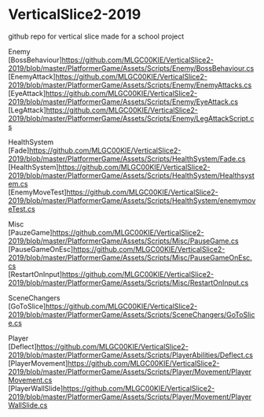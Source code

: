 # VerticalSlice2-2019
github repo for vertical slice made for a school project

Enemy<br>
[BossBehaviour]https://github.com/MLGC00KIE/VerticalSlice2-2019/blob/master/PlatformerGame/Assets/Scripts/Enemy/BossBehaviour.cs<br>
[EnemyAttack]https://github.com/MLGC00KIE/VerticalSlice2-2019/blob/master/PlatformerGame/Assets/Scripts/Enemy/EnemyAttacks.cs<br>
[EyeAttack]https://github.com/MLGC00KIE/VerticalSlice2-2019/blob/master/PlatformerGame/Assets/Scripts/Enemy/EyeAttack.cs<br>
[LegAttack]https://github.com/MLGC00KIE/VerticalSlice2-2019/blob/master/PlatformerGame/Assets/Scripts/Enemy/LegAttackScript.cs<br>

HealthSystem<br>
[Fade]https://github.com/MLGC00KIE/VerticalSlice2-2019/blob/master/PlatformerGame/Assets/Scripts/HealthSystem/Fade.cs<br>
[HealthSystem]https://github.com/MLGC00KIE/VerticalSlice2-2019/blob/master/PlatformerGame/Assets/Scripts/HealthSystem/Healthsystem.cs<br>
[EnemyMoveTest]https://github.com/MLGC00KIE/VerticalSlice2-2019/blob/master/PlatformerGame/Assets/Scripts/HealthSystem/enemymoveTest.cs<br>

Misc<br>
[PauzeGame]https://github.com/MLGC00KIE/VerticalSlice2-2019/blob/master/PlatformerGame/Assets/Scripts/Misc/PauseGame.cs<br>
[PauseGameOnEsc]https://github.com/MLGC00KIE/VerticalSlice2-2019/blob/master/PlatformerGame/Assets/Scripts/Misc/PauseGameOnEsc.cs<br>
[RestartOnInput]https://github.com/MLGC00KIE/VerticalSlice2-2019/blob/master/PlatformerGame/Assets/Scripts/Misc/RestartOnInput.cs<br>

SceneChangers<br>
[GoToSlice]https://github.com/MLGC00KIE/VerticalSlice2-2019/blob/master/PlatformerGame/Assets/Scripts/SceneChangers/GoToSlice.cs<br>

Player<br>
[Deflect]https://github.com/MLGC00KIE/VerticalSlice2-2019/blob/master/PlatformerGame/Assets/Scripts/PlayerAbilities/Deflect.cs<br>
[PlayerMovement]https://github.com/MLGC00KIE/VerticalSlice2-2019/blob/master/PlatformerGame/Assets/Scripts/Player/Movement/PlayerMovement.cs<br>
[PlayerWallSlide]https://github.com/MLGC00KIE/VerticalSlice2-2019/blob/master/PlatformerGame/Assets/Scripts/Player/Movement/PlayerWallSlide.cs<br>

